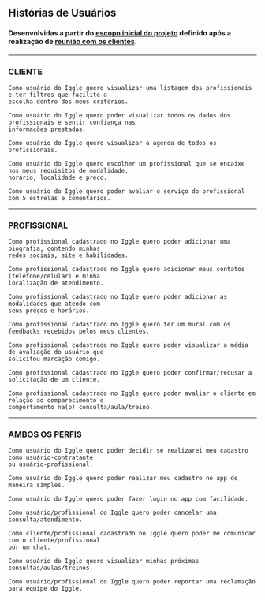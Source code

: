 ## Histórias de Usuários

#### Desenvolvidas a partir do [escopo inicial do projeto](https://github.com/hugouraga/Iggle/blob/master/docs/Itera%C3%A7%C3%A3o%200/%5BIT%200-3%5D%20Defini%C3%A7%C3%A3o%20do%20Escopo%20Inicial%20do%20Projeto.md) definido após a realização de [reunião com os clientes](https://github.com/hugouraga/Iggle/blob/master/docs/Itera%C3%A7%C3%A3o%200/%5BIT%200-3%5D%20Ata_reuniao_14-03.md).
---

### CLIENTE

```
Como usuário do Iggle quero visualizar uma listagem dos profissionais e ter filtros que facilite a
escolha dentro dos meus critérios.
```
```
Como usuário do Iggle quero poder visualizar todos os dados dos profissionais e sentir confiança nas
informações prestadas.
```
```
Como usuário do Iggle quero visualizar a agenda de todos os profissionais.
```
```
Como usuário do Iggle quero escolher um profissional que se encaixe nos meus requisitos de modalidade,
horário, localidade e preço.
```
```
Como usuário do Iggle quero poder avaliar o serviço do profissional com 5 estrelas e comentários.
```
---

### PROFISSIONAL

```
Como profissional cadastrado no Iggle quero poder adicionar uma biografia, contendo minhas 
redes sociais, site e habilidades.
```
```
Como profissional cadastrado no Iggle quero adicionar meus contatos (telefone/celular) e minha
localização de atendimento.
```
```
Como profissional cadastrado no Iggle quero poder adicionar as modalidades que atendo com 
seus preços e horários.
```
```
Como profissional cadastrado no Iggle quero ter um mural com os feedbacks recebidos pelos meus clientes.
```
```
Como profissional cadastrado no Iggle quero poder visualizar a média de avaliação do usuário que
solicitou marcação comigo.
```
```
Como profissional cadastrado no Iggle quero poder confirmar/recusar a solicitação de um cliente.
```
```
Como profissional cadastrado no Iggle quero poder avaliar o cliente em relação ao comparecimento e
comportamento na(o) consulta/aula/treino.
```
---

### AMBOS OS PERFIS

```
Como usuário do Iggle quero poder decidir se realizarei meu cadastro como usuário-contratante
ou usuário-profissional.
```
```
Como usuário do Iggle quero poder realizar meu cadastro no app de maneira simples.
```
```
Como usuário do Iggle quero poder fazer login no app com facilidade.
```
```
Como usuário/profissional do Iggle quero poder cancelar uma consulta/atendimento.
```
```
Como cliente/profissional cadastrado no Iggle quero poder me comunicar com o cliente/profissional 
por um chat.
```
```
Como usuário do Iggle quero visualizar minhas próximas consultas/aulas/treinos.
```
```
Como usuário/profissional do Iggle quero poder reportar uma reclamação para equipe do Iggle.
```
